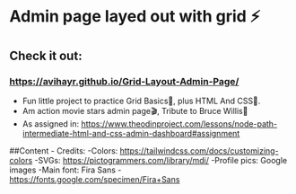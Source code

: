 # Admin page layed out with grid ⚡
## Check it out: 
### https://avihayr.github.io/Grid-Layout-Admin-Page/
- Fun little project to practice Grid Basics🏦,  plus HTML And CSS🍭.
- Am action movie stars admin page🎬, Tribute to Bruce Willis🙏
- As assigned in: https://www.theodinproject.com/lessons/node-path-intermediate-html-and-css-admin-dashboard#assignment

##Content - Credits: 
-Colors: https://tailwindcss.com/docs/customizing-colors
-SVGs: https://pictogrammers.com/library/mdi/
-Profile pics: Google images
-Main font: Fira Sans - https://fonts.google.com/specimen/Fira+Sans
